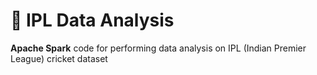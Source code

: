 # 🏏 IPL Data Analysis

**Apache Spark** code for performing data analysis on IPL (Indian Premier League) cricket dataset
